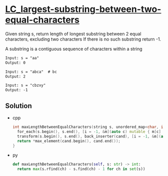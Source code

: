 # [LC_largest-substring-between-two-equal-characters](https://leetcode.com/problems/largest-substring-between-two-equal-characters)

Given string s, return length of longest substring between 2 equal characters, excluding two characters
If there is no such substring return -1.

A substring is a contiguous sequence of characters within a string

```txt
Input: s = "aa"
Output: 0

Input: s = "abca"  # bc
Output: 2

Input: s = "cbzxy"
Output: -1
```

## Solution

* cpp

  ```cpp
  int maxLengthBetweenEqualCharacters(string s, unordered_map<char, int> m = {}, vector<int> cand = {}) {
    for_each(s.begin(), s.end(), [i = -1, &m](auto c) mutable { m[c] = ++i; });
    transform(s.begin(), s.end(), back_inserter(cand), [i = -1, &m](auto c) mutable { return m[c] - ++i - 1; });
    return *max_element(cand.begin(), cand.end());
  }
  ```

* py

  ```py
  def maxLengthBetweenEqualCharacters(self, s: str) -> int:
    return max(s.rfind(ch) - s.find(ch) - 1 for ch in set(s))
  ```
